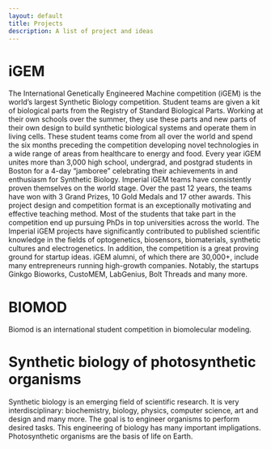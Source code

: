 ```yaml
---
layout: default
title: Projects
description: A list of project and ideas
---
```


# iGEM
The International Genetically Engineered Machine competition (iGEM) is the world’s largest Synthetic Biology competition. Student teams are given a kit of biological parts from the Registry of Standard Biological Parts. Working at their own schools over the summer, they use these parts and new parts of their own design to build synthetic biological systems and operate them in living cells.
These student teams come from all over the world and spend the six months preceding the competition developing novel technologies in a wide range of areas from healthcare to energy and food. Every year iGEM unites more than 3,000 high school, undergrad, and postgrad students in Boston for a 4-day “jamboree” celebrating their achievements in and enthusiasm for Synthetic Biology.
Imperial iGEM teams have consistently proven themselves on the world stage. Over the past 12 years, the teams have won with 3 Grand Prizes, 10 Gold Medals and 17 other awards.
This project design and competition format is an exceptionally motivating and effective teaching method. Most of the students that take part in the competition end up pursuing PhDs in top universities across the world. The Imperial iGEM projects have significantly contributed to published scientific knowledge in the fields of optogenetics, biosensors, biomaterials, synthetic cultures and electrogenetics. In addition, the competition is a great proving ground for startup ideas. iGEM alumni, of which there are 30,000+, include many entrepreneurs running high-growth companies. Notably, the startups Ginkgo Bioworks, CustoMEM, LabGenius, Bolt Threads and many more.

# BIOMOD

Biomod is an international student competition in biomolecular modeling.

# Synthetic biology of photosynthetic organisms

Synthetic biology is an emerging field of scientific research. It is very interdisciplinary:  biochemistry,  biology, physics, computer science, art and design and many more.
The goal is to engineer organisms to perform desired tasks. This engineering of biology has many important impligations.
Photosynthetic organisms are the basis of life on Earth.
